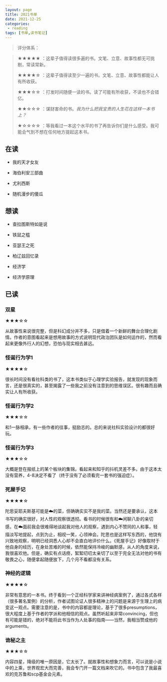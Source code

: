 ```yaml
---
layout: page
title: 2021书单
date: 2021-12-25
categories:
 - reading
tags: [书单,读书笔记]
---
```


> 评分体系：

> ★★★★★ ：这辈子值得读很多遍的书。文笔、立意、故事性都无可挑剔，常读常新。
> 
> ★★★★☆ ：这辈子值得读至少一遍的书。文笔、立意、故事性都能让人有所收获。
> 
> ★★★☆☆ ：打发时间随便一读的书。读了可能有所收获，不读也不会错亿。
> 
> ★★☆☆☆ ：谋财害命的书。*我为什么把我宝贵的人生花在这样一本书上？*
> 
> ★☆☆☆☆ ：等我看过一本这个水平的书了再告诉你们是什么感受。我可能会气到不想在任何地方提起这本书。

## 在读

- 我的天才女友

- 海伯利安三部曲

- 尤利西斯

- 随机漫步的傻瓜

## 想读

- 查拉图斯特如是说

- 铁鼠之槛

- 亚瑟王之死

- 柏辽兹回忆录

- 经济学

- 经济学原理

## 已读

### 双星

★★★☆☆

从故事性来说很完整，但是科幻成分并不多，只是借着一个新鲜的舞台合理化剧情。作者的意图看起来是想用故事的方式说明现代政治团队是如何运作的，然而看起来更像外行人的幻想，恐怕与现实相去甚远。

### 怪诞行为学1

★★★★☆

很长时间没有看社科类的书了，这本书类似于心理学实验报告，就发现的现象而言，还是很真实的，甚至揭露了一些我之前没有注意到的思维误区。很有趣而且确实让人有所收获。

### 怪诞行为学2

★★★☆☆

和1一脉相承，有一些作者的往事，挺励志的。总的来说社科实验设计的都很好玩。

### 怪诞行为学3

★★★☆☆

大概是登在报纸上的某个板块的集锦。看起来和知乎的抖机灵差不多。由于这本太没有营养，4-8决定不看了（终于没有了必须看完一套书的强迫症）。

### 死屋手记

★★★★☆

陀思妥耶夫斯基可能是☁️的菜，但确确实实不是我的菜。当然还是要承认，这本书写的确实很好，对人性的观察很透彻。看书的时候很有和☁️闲聊八卦的亲切感，在☁️面前我会很难得地谈起我对他人的观察，遇到内心不赞同的人和事，轻描淡写地提起，点到为止，相视一笑，心领神会。陀思也是这样写东西的，他饶有兴致地观察，明明已经洞悉人心却不会直白地评价什么。《死屋手记》好像取材于他自身的经历，在身处苦难的时候，依然能保持冷峻的幽默感，从人的角度来说，我很喜欢他。但是，确实有点话痨，絮絮叨叨太亲切了以至于完全无法对他的书有敬畏之心，随便拿起随便放下，几个月不看都没有关系。

### 神经的逻辑

★★★★☆

非常有意思的一本书。终于看到一个正经科学家来讲神经病案例了，通过各式各样（很多著名案例）的分析，作者试图论证人很多精神上的问题是来源于生理上的病变这一观点。需要注意的是，书中的内容都是理论，基于了很多presumptions，很大程度上基于作者的学派和他相信的观点。虽然听起来非常convincing，但也有可能是错的，绝对不能将此书当作为人处事的指南——当然，我相当赞成他的arguments。

### 诡秘之主

★★★☆☆ 

内容四星，降级的唯一原因是，它太长了。就故事性和想象力而言，可以说是小说中的上乘，世界观宏大而完善，我会专门开一篇文档来吹它的。书中包含了我最喜欢的克苏鲁和scp基金会元素。
